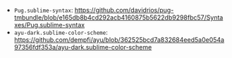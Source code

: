 - `Pug.sublime-syntax`: <https://github.com/davidrios/pug-tmbundle/blob/e165db8b4cd292acb4160875b5622db9298fbc57/Syntaxes/Pug.sublime-syntax>
- `ayu-dark.sublime-color-scheme`: <https://github.com/dempfi/ayu/blob/362525bcd7a832684eed5a0e054a97356fdf353a/ayu-dark.sublime-color-scheme>